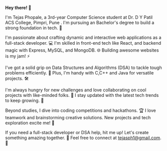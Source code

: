 **Hey there! 👋**

I'm Tejas Phopale, a 3rd-year Computer Science student at Dr. D Y Patil ACS College, Pimpri, Pune . I'm pursuing an Bachelor's degree to build a strong foundation in tech. 🚀

I'm passionate about crafting dynamic and interactive web applications as a full-stack developer. 💻 I'm skilled in front-end tech like React, and backend magic with Express, MySQL, and MongoDB. 🌐 Building awesome websites is my jam! ⚡️

I've got a solid grip on Data Structures and Algorithms (DSA) to tackle tough problems efficiently. 🧠 Plus, I'm handy with C,C++ and Java for versatile projects. 🛠️

I'm always hungry for new challenges and love collaborating on cool projects with like-minded folks. 🤝 I stay updated with the latest tech trends to keep growing. 🌱

Beyond studies, I dive into coding competitions and hackathons. 🏆 I love teamwork and brainstorming creative solutions. New projects and tech exploration excite me! 🤩

If you need a full-stack developer or DSA help, hit me up! Let's create something amazing together. 🚀 Feel free to connect at tejasph1@gmail.com. 📧

<!---
tejxs67/tejxs67 is a ✨ special ✨ repository because its `README.md` (this file) appears on your GitHub profile.
You can click the Preview link to take a look at your changes.
--->
